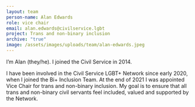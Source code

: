 ```yaml
---
layout: team
person-name: Alan Edwards
role: vice chair
email: alan.edwards@civilservice.lgbt
project: Trans and non-binary inclusion
archive: "true"
image: /assets/images/uploads/team/alan-edwards.jpeg
---
```


I’m Alan (they/he). I joined the Civil Service in 2014.

I have been involved in the Civil Service LGBT+ Network since early 2020, when I joined the Bi+ Inclusion Team. At the end of 2021 I was appointed Vice Chair for trans and non-binary inclusion. My goal is to ensure that all trans and non-binary civil servants feel included, valued and supported by the Network.